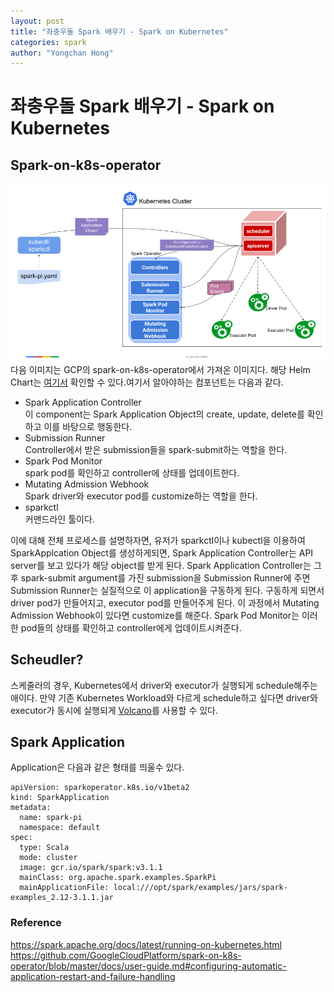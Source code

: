 ```yaml
---
layout: post
title: "좌충우돌 Spark 배우기 - Spark on Kubernetes"
categories: spark
author: "Yongchan Hong"
---
```


# 좌충우돌 Spark 배우기 - Spark on Kubernetes

## Spark-on-k8s-operator
![](https://raw.githubusercontent.com/GoogleCloudPlatform/spark-on-k8s-operator/master/docs/architecture-diagram.png)
다음 이미지는 GCP의 spark-on-k8s-operator에서 가져온 이미지다. 해당 Helm Chart는 [여기서](https://github.com/GoogleCloudPlatform/spark-on-k8s-operator/tree/master/charts/spark-operator-chart) 확인할 수 있다.여기서 알아야하는 컴포넌트는 다음과 같다.
- Spark Application Controller  
이 component는 Spark Application Object의 create, update, delete를 확인하고 이를 바탕으로 행동한다.
- Submission Runner  
Controller에서 받은 submission들을 spark-submit하는 역할을 한다.
- Spark Pod Monitor  
spark pod를 확인하고 controller에 상태를 업데이트한다.
- Mutating Admission Webhook  
Spark driver와 executor pod를 customize하는 역할을 한다.
- sparkctl  
커맨드라인 툴이다.

이에 대해 전체 프로세스를 설명하자면, 유저가 sparkctl이나 kubectl을 이용하여 SparkApplcation Object를 생성하게되면, Spark Application Controller는 API server를 보고 있다가 해당 object를 받게 된다. Spark Application Controller는 그 후 spark-submit argument를 가진 submission을 Submission Runner에 주면 Submission Runner는 실질적으로 이 application을 구동하게 된다. 구동하게 되면서 driver pod가 만들어지고, executor pod를 만들어주게 된다. 이 과정에서 Mutating Admission Webhook이 있다면 customize를 해준다. Spark Pod Monitor는 이러한 pod들의 상태를 확인하고 controller에게 업데이트시켜준다.  

## Scheudler?
스케줄러의 경우, Kubernetes에서 driver와 executor가 실행되게 schedule해주는 애이다. 만약 기존 Kubernetes Workload와 다르게 schedule하고 싶다면 driver와 executor가 동시에 실행되게 [Volcano](https://github.com/volcano-sh/volcano)를 사용할 수 있다.

## Spark Application
Application은 다음과 같은 형태를 띄울수 있다.
```
apiVersion: sparkoperator.k8s.io/v1beta2
kind: SparkApplication
metadata:
  name: spark-pi
  namespace: default
spec:
  type: Scala
  mode: cluster
  image: gcr.io/spark/spark:v3.1.1
  mainClass: org.apache.spark.examples.SparkPi
  mainApplicationFile: local:///opt/spark/examples/jars/spark-examples_2.12-3.1.1.jar
```


### Reference
https://spark.apache.org/docs/latest/running-on-kubernetes.html  
https://github.com/GoogleCloudPlatform/spark-on-k8s-operator/blob/master/docs/user-guide.md#configuring-automatic-application-restart-and-failure-handling  